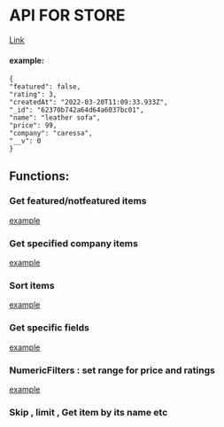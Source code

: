 
# API FOR STORE



[Link](https://store-api-sanket.herokuapp.com/api/v1/products) 

#### example:
```
{
"featured": false,
"rating": 3,
"createdAt": "2022-03-20T11:09:33.933Z",
"_id": "62370b742a64d64a6037bc01",
"name": "leather sofa",
"price": 99,
"company": "caressa",
"__v": 0
} 
```

## Functions:

### Get featured/notfeatured items   

[example](https://store-api-sanket.herokuapp.com/api/v1/products?featured=true)

### Get specified company items  
[example](https://store-api-sanket.herokuapp.com/api/v1/products?company=ikea)

### Sort items   
[example](https://store-api-sanket.herokuapp.com/api/v1/products?sort=price)

### Get specific fields   
[example](https://store-api-sanket.herokuapp.com/api/v1/products?fields=name,price,rating)

### NumericFilters : set range for price and ratings
[example](https://store-api-sanket.herokuapp.com/api/v1/products?numericFilters=price>30&sort=price)

### Skip , limit  ,  Get item by its name etc 
